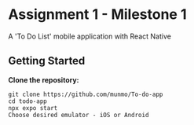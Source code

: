# Assignment 1 - Milestone 1
A 'To Do List' mobile application with React Native

## Getting Started

<strong>Clone the repository:</strong>
``` 
git clone https://github.com/munmo/To-do-app
cd todo-app
npx expo start 
Choose desired emulator - iOS or Android
```